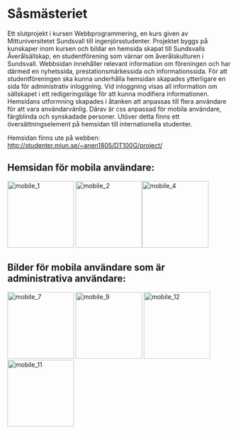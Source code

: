 # Såsmästeriet
Ett slutprojekt i kursen Webbprogrammering, en kurs given av Mittuniversitetet Sundsvall till
ingenjörsstudenter. Projektet byggs på kunskaper inom kursen och bildar en hemsida skapat
till Sundsvalls Åverålsällskap, en studentförening som värnar om åverålskulturen i Sundsvall.
Webbsidan innehåller relevant information om föreningen och har därmed en nyhetssida,
prestationsmärkessida och informationssida. För att studentföreningen ska kunna underhålla
hemsidan skapades ytterligare en sida för administrativ inloggning. Vid inloggning visas all
information om sällskapet i ett redigeringsläge för att kunna modifiera informationen.
Hemsidans utformning skapades i åtanken att anpassas till flera användare för att vara
användarvänlig. Därav är css anpassad för mobila användare, färgblinda och synskadade personer. Utöver detta finns ett översättningselement på hemsidan till internationella studenter.

Hemsidan finns ute på webben:
http://studenter.miun.se/~anen1805/DT100G/project/

## Hemsidan för mobila användare:
<img width="150" alt="mobile_1" src="https://user-images.githubusercontent.com/78786414/161783048-d9de39c8-7e76-4efb-a5cd-96c6cce7ee15.png"> <img width="150" alt="mobile_2" src="https://user-images.githubusercontent.com/78786414/161783066-25b92a93-c803-4cea-b8c5-8d38acb5ff9c.png"><img width="150" alt="mobile_4" src="https://user-images.githubusercontent.com/78786414/161783083-ad2d090e-55e0-4dbf-bdfa-0ab61c5a31e7.png">

## Bilder för mobila användare som är administrativa användare:
<img width="150" alt="mobile_7" src="https://user-images.githubusercontent.com/78786414/161783264-6137f8bf-a3b6-4264-a26a-18b8deed0fee.png"> <img width="150" alt="mobile_9" src="https://user-images.githubusercontent.com/78786414/161783291-54c386ac-6e9b-4971-a35c-26191d32882e.png"> <img width="150" alt="mobile_12" src="https://user-images.githubusercontent.com/78786414/161783321-de92e65f-7908-467b-805d-741fa82f9e58.png"> <img width="150" alt="mobile_11" src="https://user-images.githubusercontent.com/78786414/161783340-f535196d-adb3-4674-93ed-4388ceaf7858.png">
